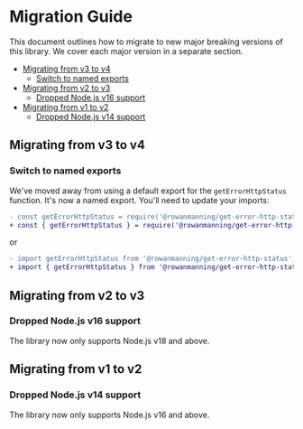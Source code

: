 
# Migration Guide

This document outlines how to migrate to new major breaking versions of this library. We cover each major version in a separate section.

* [Migrating from v3 to v4](#migrating-from-v3-to-v4)
  * [Switch to named exports](#switch-to-named-exports)
* [Migrating from v2 to v3](#migrating-from-v2-to-v3)
  * [Dropped Node.js v16 support](#dropped-nodejs-v16-support)
* [Migrating from v1 to v2](#migrating-from-v1-to-v2)
  * [Dropped Node.js v14 support](#dropped-nodejs-v14-support)

## Migrating from v3 to v4

### Switch to named exports

We've moved away from using a default export for the `getErrorHttpStatus` function. It's now a named export. You'll need to update your imports:

```diff
- const getErrorHttpStatus = require('@rowanmanning/get-error-http-status');
+ const { getErrorHttpStatus } = require('@rowanmanning/get-error-http-status');
```

or

```diff
- import getErrorHttpStatus from '@rowanmanning/get-error-http-status';
+ import { getErrorHttpStatus } from '@rowanmanning/get-error-http-status';
```

## Migrating from v2 to v3

### Dropped Node.js v16 support

The library now only supports Node.js v18 and above.

## Migrating from v1 to v2

### Dropped Node.js v14 support

The library now only supports Node.js v16 and above.
